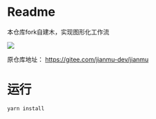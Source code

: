 # Readme

本仓库fork自建木，实现图形化工作流

![](https://jianmu-blog.assets.dghub.cn/jianmu-blog/1.29.0/assets/blog-source/%E7%AC%AC%E4%B8%80%E5%B1%8F%E5%9B%BE.png)

原仓库地址： https://gitee.com/jianmu-dev/jianmu


# 运行

```yarn install```
